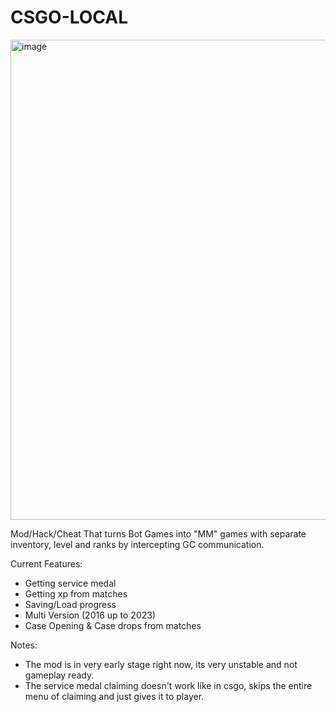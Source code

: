 # CSGO-LOCAL
<img width="1027" height="768" alt="image" src="https://github.com/user-attachments/assets/2512fbac-e5fd-44d8-af16-89ca79727a9f" />

Mod/Hack/Cheat That turns Bot Games into "MM" games with separate inventory, level and ranks by intercepting GC communication.

Current Features:
- Getting service medal
- Getting xp from matches
- Saving/Load progress
- Multi Version (2016 up to 2023)
- Case Opening & Case drops from matches

Notes:
- The mod is in very early stage right now, its very unstable and not gameplay ready.
- The service medal claiming doesn't work like in csgo, skips the entire menu of claiming and just gives it to player.
